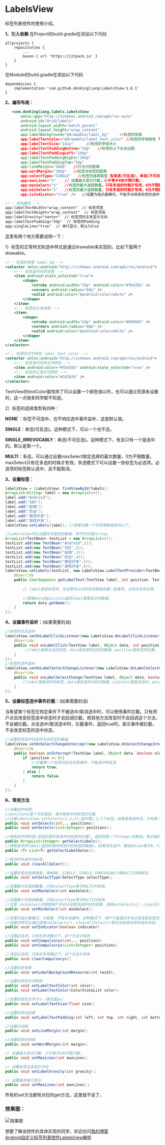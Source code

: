 LabelsView
======
标签列表控件的使用介绍。

**1、引入依赖**
在Project的build.gradle在添加以下代码
```
allprojects {
	repositories {
		...
		maven { url 'https://jitpack.io' }
	}
}
```
在Module的build.gradle在添加以下代码
```
dependencies {
    implementation 'com.github.donkingliang:LabelsView:1.6.1'
}
```

**2、编写布局：**

```xml
   <com.donkingliang.labels.LabelsView 
       xmlns:app="http://schemas.android.com/apk/res-auto"
       android:id="@+id/labels"
       android:layout_width="match_parent"
       android:layout_height="wrap_content"
       app:labelBackground="@drawable/label_bg"     //标签的背景
       app:labelTextColor="@drawable/label_text_color" //标签的字体颜色 可以是一个颜色值
       app:labelTextSize="14sp"      //标签的字体大小
       app:labelTextPaddingBottom="5dp"   //标签的上下左右边距
       app:labelTextPaddingLeft="10dp"
       app:labelTextPaddingRight="10dp"
       app:labelTextPaddingTop="5dp"
       app:lineMargin="10dp"   //行与行的距离
       app:wordMargin="10dp"   //标签与标签的距离
       app:selectType="SINGLE"   //标签的选择类型 有单选(可反选)、单选(不可反选)、多选、不可选四种类型
       app:maxLines="3"    // 设置最大显示行数，小于等于0则不限行数。
       app:maxSelect="5"   //标签的最大选择数量，只有多选的时候才有用，0为不限数量
       app:minSelect="1"   //标签的最少选择数量，只有多选的时候才有用，0为不限数量
       app:isIndicator="true" />   //设置为指示器模式，不能手动改变标签的选中状态

<!-- 其他属性 -->
app:labelTextWidth="wrap_content"  // 标签项宽
app:labelTextHeight="wrap_content"  // 标签项高
app:labelGravity="center"  // 标签项的文本显示方向
app:labelTextPadding="5dp"  // 标签的Padding
app:singleLine="true"  // 单行显示，默认false

```
这里有两个地方需要说明一下：

1）标签的正常样式和选中样式是通过drawable来实现的。比如下面两个drawable。
```xml
<!-- 标签的背景 label_bg -->
<selector xmlns:android="http://schemas.android.com/apk/res/android">
    <!-- 标签选中时的背景 -->
    <item android:state_selected="true">
        <shape>
            <stroke android:width="2dp" android:color="#fb435b" />
            <corners android:radius="8dp" />
            <solid android:color="@android:color/white" />
        </shape>
    </item>
    <!-- 标签的正常背景 -->
    <item>
        <shape>
            <stroke android:width="2dp" android:color="#656565" />
            <corners android:radius="8dp" />
            <solid android:color="@android:color/white" />
        </shape>
    </item>
</selector>
```
```xml
<!-- 标签的文字颜色 label_text_color -->
<selector xmlns:android="http://schemas.android.com/apk/res/android">
    <!-- 标签选中时的文字颜色 -->
    <item android:color="#fb435b" android:state_selected="true" />
    <!-- 标签的正常文字颜色 -->
    <item android:color="#2d2b2b" />
</selector>
```
TextView的textColor属性除了可以设置一个颜色值以外，也可以通过资源来设置的，这一点很多同学都不知道。

2）标签的选择类型有四种：

**NONE** ：标签不可选中，也不响应选中事件监听，这是默认值。

**SINGLE**：单选(可反选)。这种模式下，可以一个也不选。

**SINGLE_IRREVOCABLY**：单选(不可反选)。这种模式下，有且只有一个是选中的。默认是第一个。

**MULTI**：多选，可以通过设置maxSelect限定选择的最大数量，0为不限数量。maxSelect只有在多选的时候才有效。多选模式下可以设置一些标签为必选项。必选项的标签默认选中，且不能取消。

**3、设置标签：**

```java
labelsView = (LabelsView) findViewById(labels);
ArrayList<String> label = new ArrayList<>();
label.add("Android");
label.add("IOS");
label.add("前端");
label.add("后台");
label.add("微信开发");
label.add("游戏开发");
labelsView.setLabels(label); //直接设置一个字符串数组就可以了。

//LabelsView可以设置任何类型的数据，而不仅仅是String。
ArrayList<TestBean> testList = new ArrayList<>();
testList.add(new TestBean("Android",1));
testList.add(new TestBean("IOS",2));
testList.add(new TestBean("前端",3));
testList.add(new TestBean("后台",4));
testList.add(new TestBean("微信开发",5));
testList.add(new TestBean("游戏开发",6));
labelsView.setLabels(testList, new LabelsView.LabelTextProvider<TestBean>() {
    @Override
    public CharSequence getLabelText(TextView label, int position, TestBean data) {
    
    	// label就是标签项，在这里可以对标签项单独设置一些属性，比如文本样式等。
    
    	//根据data和position返回label需要显示的数据。
        return data.getName();
    }
});
```
**4、设置事件监听：**(如果需要的话)

```java
//标签的点击监听
labelsView.setOnLabelClickListener(new LabelsView.OnLabelClickListener() {
    @Override
    public void onLabelClick(TextView label, Object data, int position) {
         //label是被点击的标签，data是标签所对应的数据，position是标签的位置。
    }
});
//标签的选中监听
labelsView.setOnLabelSelectChangeListener(new LabelsView.OnLabelSelectChangeListener() {
    @Override
    public void onLabelSelectChange(TextView label, Object data, boolean isSelect, int position) {
        //label是被选中的标签，data是标签所对应的数据，isSelect是是否选中，position是标签的位置。
    }
});
```

**5、设置标签选中事件拦截：**(如果需要的话)

当希望某个标签在特定条件下不被选中/取消选中时，可以使用事件拦截。只有用户点击改变标签选中状态时才会回调拦截，用其他方法改变时不会回调这个方法，不会被拦截。点击选中/取消选中时，拦截事件，返回true时，表示事件被拦截，不会改变标签的选中状态。

```java
//设置标签选中状态的点击改变拦截器
labelsView.setOnSelectChangeIntercept(new LabelsView.OnSelectChangeIntercept() {
    @Override
    public boolean onIntercept(TextView label, Object data, boolean oldSelect, boolean newSelect, int position) {
        if (position == 0){
            //拦截第一个标签的状态改变事件，不能选中和反选
            return true;
        } else {
            return false;
        }
    }
});
```

**6、常用方法**

```java
//设置选中标签。
//positions是个可变类型，表示被选中的标签的位置。
//比喻labelsView.setSelects(1,2,5);选中第1,3,5个标签。如果是单选的话，只有第一个参数有效。
public void setSelects(int... positions);
public void setSelects(List<Integer> positions)；

//获取选中的标签(返回的是所有选中的标签的位置)。返回的是一个Integer的数组，表示被选中的标签的下标。如果没有选中，数组的size等于0。
public ArrayList<Integer> getSelectLabels();
//获取选中的label(返回的是所有选中的标签的数据)。如果没有选中，数组的size等于0。T表示标签的数据类型。
public <T> List<T> getSelectLabelDatas();

//取消所有选中的标签。
public void clearAllSelect();

//设置标签的选择类型，有NONE、SINGLE、SINGLE_IRREVOCABLY和MULTI四种类型。
public void setSelectType(SelectType selectType);

//设置最大的选择数量，只有selectType等于MULTI时有效。
public void setMaxSelect(int maxSelect);

//设置最少的选择数量，只有selectType等于MULTI时有效。
//注意：minSelect只限制用户手动点击取消选中时的效果。调用setSelects()、clearAllSelect()等方法改变标签的选中状态时，不受minSelect影响。
public void setMinSelect(int minSelect);

//设置为指示器模式，只能看，不能手动操作。这种模式下，用户不能通过手动点击改变标签的选中状态。
//但是仍然可以通过调用setSelects()、clearAllSelect()等方法改变标签的选中状态。
public void setIndicator(boolean indicator)

//设置必选项，只有在多项模式下，这个方法才有效
public void setCompulsorys(int... positions)
public void setCompulsorys(List<Integer> positions)

//清空必选项，只有在多项模式下，这个方法才有效
public void clearCompulsorys()

//设置标签背景
public void setLabelBackgroundResource(int resId);

//设置标签的文字颜色
public void setLabelTextColor(int color);
public void setLabelTextColor(ColorStateList color);

//设置标签的文字大小（单位是px）
public void setLabelTextSize(float size);

//设置标签内边距
public void setLabelTextPadding(int left, int top, int right, int bottom);

//设置行间隔
public void setLineMargin(int margin);

//设置标签的间隔
public void setWordMargin(int margin);

// 设置最大显示行数，小于等于0则不限行数。
public void setMaxLines(int maxLines);

// 设置标签文本显示方向
public void setLabelGravity(int gravity)；

// 设置是否单行显示
public void setMaxLines(int maxLines)；


```
所有的set方法都有对应的get方法，这里就不说了。

### 效果图：
![效果图](https://github.com/donkingliang/LabelsView/blob/master/%E6%95%88%E6%9E%9C%E5%9B%BE.gif)  

想要了解该控件的具体实现的同学，欢迎访问[我的博客](http://blog.csdn.net/u010177022)  
[Android自定义标签列表控件LabelsView解析](http://blog.csdn.net/u010177022/article/details/60324117)
